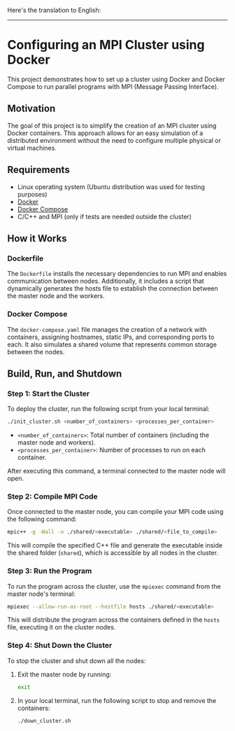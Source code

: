 Here's the translation to English:

---

# Configuring an MPI Cluster using Docker

This project demonstrates how to set up a cluster using Docker and Docker Compose to run parallel programs with MPI (Message Passing Interface).

## Motivation

The goal of this project is to simplify the creation of an MPI cluster using Docker containers. This approach allows for an easy simulation of a distributed environment without the need to configure multiple physical or virtual machines.

## Requirements

- Linux operating system (Ubuntu distribution was used for testing purposes)
- [Docker](https://docs.docker.com/get-docker/)
- [Docker Compose](https://docs.docker.com/compose/install/)
- C/C++ and MPI (only if tests are needed outside the cluster)

## How it Works

### Dockerfile

The `Dockerfile` installs the necessary dependencies to run MPI and enables communication between nodes. Additionally, it includes a script that dynamically generates the hosts file to establish the connection between the master node and the workers.

### Docker Compose

The `docker-compose.yaml` file manages the creation of a network with containers, assigning hostnames, static IPs, and corresponding ports to each. It also simulates a shared volume that represents common storage between the nodes.

## Build, Run, and Shutdown

### Step 1: Start the Cluster

To deploy the cluster, run the following script from your local terminal:

```bash
./init_cluster.sh <number_of_containers> <processes_per_container>
```

- `<number_of_containers>`: Total number of containers (including the master node and workers).
- `<processes_per_container>`: Number of processes to run on each container.

After executing this command, a terminal connected to the master node will open.

### Step 2: Compile MPI Code

Once connected to the master node, you can compile your MPI code using the following command:

```bash
mpic++ -g -Wall -o ./shared/<executable> ./shared/<file_to_compile>
```

This will compile the specified C++ file and generate the executable inside the shared folder (`shared`), which is
accessible by all nodes in the cluster.

### Step 3: Run the Program

To run the program across the cluster, use the `mpiexec` command from the master node's terminal:

```bash
mpiexec --allow-run-as-root --hostfile hosts ./shared/<executable>
```

This will distribute the program across the containers defined in the `hosts` file, executing it on the cluster nodes.

### Step 4: Shut Down the Cluster

To stop the cluster and shut down all the nodes:

1. Exit the master node by running:
   ```bash
   exit
   ```
2. In your local terminal, run the following script to stop and remove the containers:
   ```bash
   ./down_cluster.sh
   ```